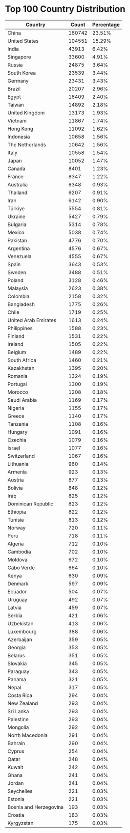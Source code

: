 # Top 100 Country Distribution
| Country | Count | Percentage |
|----|----|----|
| China | 160742 | 23.51% |
| United States | 104551 | 15.29% |
| India | 43913 | 6.42% |
| Singapore | 33600 | 4.91% |
| Russia | 24875 | 3.64% |
| South Korea | 23539 | 3.44% |
| Germany | 23431 | 3.43% |
| Brazil | 20207 | 2.96% |
| Egypt | 16409 | 2.40% |
| Taiwan | 14892 | 2.18% |
| United Kingdom | 13173 | 1.93% |
| Vietnam | 11867 | 1.74% |
| Hong Kong | 11092 | 1.62% |
| Indonesia | 10658 | 1.56% |
| The Netherlands | 10642 | 1.56% |
| Italy | 10558 | 1.54% |
| Japan | 10052 | 1.47% |
| Canada | 8401 | 1.23% |
| France | 8347 | 1.22% |
| Australia | 6348 | 0.93% |
| Thailand | 6207 | 0.91% |
| Iran | 6142 | 0.90% |
| Türkiye | 5554 | 0.81% |
| Ukraine | 5427 | 0.79% |
| Bulgaria | 5314 | 0.78% |
| Mexico | 5038 | 0.74% |
| Pakistan | 4776 | 0.70% |
| Argentina | 4576 | 0.67% |
| Venezuela | 4555 | 0.67% |
| Spain | 3643 | 0.53% |
| Sweden | 3488 | 0.51% |
| Poland | 3128 | 0.46% |
| Malaysia | 2623 | 0.38% |
| Colombia | 2158 | 0.32% |
| Bangladesh | 1775 | 0.26% |
| Chile | 1719 | 0.25% |
| United Arab Emirates | 1613 | 0.24% |
| Philippines | 1588 | 0.23% |
| Finland | 1531 | 0.22% |
| Ireland | 1505 | 0.22% |
| Belgium | 1489 | 0.22% |
| South Africa | 1460 | 0.21% |
| Kazakhstan | 1395 | 0.20% |
| Romania | 1324 | 0.19% |
| Portugal | 1300 | 0.19% |
| Morocco | 1208 | 0.18% |
| Saudi Arabia | 1169 | 0.17% |
| Nigeria | 1155 | 0.17% |
| Greece | 1140 | 0.17% |
| Tanzania | 1108 | 0.16% |
| Hungary | 1091 | 0.16% |
| Czechia | 1079 | 0.16% |
| Israel | 1077 | 0.16% |
| Switzerland | 1067 | 0.16% |
| Lithuania | 960 | 0.14% |
| Armenia | 923 | 0.13% |
| Austria | 877 | 0.13% |
| Bolivia | 848 | 0.12% |
| Iraq | 825 | 0.12% |
| Dominican Republic | 823 | 0.12% |
| Ethiopia | 822 | 0.12% |
| Tunisia | 813 | 0.12% |
| Norway | 720 | 0.11% |
| Peru | 718 | 0.11% |
| Algeria | 712 | 0.10% |
| Cambodia | 702 | 0.10% |
| Moldova | 672 | 0.10% |
| Cabo Verde | 664 | 0.10% |
| Kenya | 630 | 0.09% |
| Denmark | 597 | 0.09% |
| Ecuador | 504 | 0.07% |
| Uruguay | 492 | 0.07% |
| Latvia | 459 | 0.07% |
| Serbia | 421 | 0.06% |
| Uzbekistan | 413 | 0.06% |
| Luxembourg | 388 | 0.06% |
| Azerbaijan | 359 | 0.05% |
| Georgia | 353 | 0.05% |
| Belarus | 351 | 0.05% |
| Slovakia | 345 | 0.05% |
| Paraguay | 343 | 0.05% |
| Panama | 321 | 0.05% |
| Nepal | 317 | 0.05% |
| Costa Rica | 294 | 0.04% |
| New Zealand | 293 | 0.04% |
| Sri Lanka | 293 | 0.04% |
| Palestine | 293 | 0.04% |
| Mongolia | 292 | 0.04% |
| North Macedonia | 291 | 0.04% |
| Bahrain | 290 | 0.04% |
| Cyprus | 254 | 0.04% |
| Qatar | 248 | 0.04% |
| Kuwait | 242 | 0.04% |
| Ghana | 241 | 0.04% |
| Jordan | 241 | 0.04% |
| Seychelles | 221 | 0.03% |
| Estonia | 221 | 0.03% |
| Bosnia and Herzegovina | 193 | 0.03% |
| Croatia | 183 | 0.03% |
| Kyrgyzstan | 175 | 0.03% |

